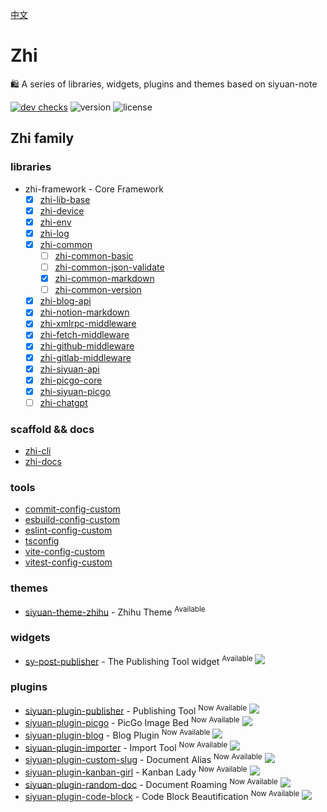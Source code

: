[中文](README_zh_CN.md)

# Zhi

🛍️ A series of libraries, widgets, plugins and themes based on siyuan-note

[![dev checks](https://img.shields.io/github/checks-status/terwer/zhi/dev?label=build)](https://github.com/terwer/zhi/tree/dev)
![version](https://img.shields.io/github/release/terwer/zhi.svg?style=flat-square)
![license](https://img.shields.io/badge/license-GPL-blue.svg?style=popout-square)

## Zhi family

### libraries

- zhi-framework - Core Framework
  - [X] [zhi-lib-base](https://github.com/terwer/zhi/tree/main/libs/zhi-lib-base)
  - [X] [zhi-device](https://github.com/terwer/zhi/tree/main/libs/zhi-device)
  - [X] [zhi-env](https://github.com/terwer/zhi/tree/main/libs/zhi-env)
  - [X] [zhi-log](https://github.com/terwer/zhi/tree/main/libs/zhi-log)
  - [X] [zhi-common](https://github.com/terwer/zhi/tree/main/libs/zhi-common)
    - [ ] [zhi-common-basic](https://github.com/terwer/zhi/tree/main/libs/zhi-common-basic)
    - [ ] [zhi-common-json-validate](https://github.com/terwer/zhi/tree/main/libs/zhi-common-json-validate)
    - [X] [zhi-common-markdown](https://github.com/terwer/zhi/tree/main/libs/zhi-common-markdown)
    - [ ] [zhi-common-version](https://github.com/terwer/zhi/tree/main/libs/zhi-common-version)
  - [X] [zhi-blog-api](https://github.com/terwer/zhi/tree/main/libs/zhi-blog-api)
  - [X] [zhi-notion-markdown](https://github.com/terwer/zhi/tree/main/libs/zhi-notion-markdown)
  - [X] [zhi-xmlrpc-middleware](https://github.com/terwer/zhi/tree/main/libs/zhi-xmlrpc-middleware)
  - [X] [zhi-fetch-middleware](https://github.com/terwer/zhi/tree/main/libs/zhi-fetch-middleware)
  - [X] [zhi-github-middleware](https://github.com/terwer/zhi/tree/main/libs/zhi-github-middleware)
  - [X] [zhi-gitlab-middleware](https://github.com/terwer/zhi/tree/main/libs/zhi-gitlab-middleware)
  - [X] [zhi-siyuan-api](https://github.com/terwer/zhi/tree/main/libs/zhi-siyuan-api)
  - [X] [zhi-picgo-core](https://github.com/terwer/zhi/tree/main/libs/zhi-picgo-core)
  - [X] [zhi-siyuan-picgo](https://github.com/terwer/zhi/tree/main/libs/zhi-siyuan-picgo)
  - [ ] [zhi-chatgpt](https://github.com/terwer/zhi/tree/main/libs/zhi-chatgpt)

### scaffold && docs

- [zhi-cli](https://github.com/terwer/zhi/tree/dev/apps/zhi-cli)
- [zhi-docs](https://github.com/terwer/zhi/tree/dev/apps/zhi-docs)

### tools

- [commit-config-custom](https://github.com/terwer/zhi/tree/dev/tools/commit-config-custom)
- [esbuild-config-custom](https://github.com/terwer/zhi/tree/dev/tools/esbuild-config-custom)
- [eslint-config-custom](https://github.com/terwer/zhi/tree/dev/tools/eslint-config-custom)
- [tsconfig](https://github.com/terwer/zhi/tree/dev/tools/tsconfig)
- [vite-config-custom](https://github.com/terwer/zhi/tree/dev/tools/vite-config-custom)
- [vitest-config-custom](https://github.com/terwer/zhi/tree/dev/tools/vitest-config-custom)

### themes
- [siyuan-theme-zhihu](https://github.com/terwer/siyuan-theme-zhihu) - Zhihu Theme <sup>Available</sup>

### widgets
- [sy-post-publisher](https://github.com/terwer/sy-post-publisher) - The Publishing Tool widget <sup>Available</sup> <a title="Releases" target="_blank" href="https://github.com/terwer/siyuan-plugin-publisher/releases"><img src="https://img.shields.io/github/release/terwer/sy-post-publisher.svg?style=flat-square&color=9CF"></a>

### plugins

- [siyuan-plugin-publisher](https://github.com/terwer/siyuan-plugin-publisher) - Publishing Tool <sup>Now Available</sup> <a title="Releases" target="_blank" href="https://github.com/terwer/siyuan-plugin-publisher/releases"><img src="https://img.shields.io/github/release/terwer/siyuan-plugin-publisher.svg?style=flat-square&color=9CF"></a>
- [siyuan-plugin-picgo](https://github.com/terwer/siyuan-plugin-picgo) - PicGo Image Bed <sup>Now Available</sup> <a title="Releases" target="_blank" href="https://github.com/terwer/siyuan-plugin-picgo/releases"><img src="https://img.shields.io/github/release/terwer/siyuan-plugin-picgo.svg?style=flat-square&color=9CF"></a>
- [siyuan-plugin-blog](https://github.com/terwer/siyuan-plugin-blog) - Blog Plugin <sup>Now Available</sup> <a title="Releases" target="_blank" href="https://github.com/terwer/siyuan-plugin-blog/releases"><img src="https://img.shields.io/github/release/terwer/siyuan-plugin-blog.svg?style=flat-square&color=9CF"></a>
- [siyuan-plugin-importer](https://github.com/terwer/siyuan-plugin-importer) - Import Tool <sup>Now Available</sup> <a title="Releases" target="_blank" href="https://github.com/terwer/siyuan-plugin-importer/releases"><img src="https://img.shields.io/github/release/terwer/siyuan-plugin-importer.svg?style=flat-square&color=9CF"></a>
- [siyuan-plugin-custom-slug](https://github.com/terwer/siyuan-plugin-custom-slug) - Document Alias <sup>Now Available</sup> <a title="Releases" target="_blank" href="https://github.com/terwer/siyuan-plugin-custom-slug/releases"><img src="https://img.shields.io/github/release/terwer/siyuan-plugin-custom-slug.svg?style=flat-square&color=9CF"></a>
- [siyuan-plugin-kanban-girl](https://github.com/terwer/siyuan-plugin-kanban-girl) - Kanban Lady <sup>Now Available</sup> <a title="Releases" target="_blank" href="https://github.com/terwer/siyuan-plugin-kanban-girl/releases"><img src="https://img.shields.io/github/release/terwer/siyuan-plugin-kanban-girl.svg?style=flat-square&color=9CF"></a>
- [siyuan-plugin-random-doc](https://github.com/terwer/siyuan-plugin-random-doc) - Document Roaming <sup>Now Available</sup> <a title="Releases" target="_blank" href="https://github.com/terwer/siyuan-plugin-random-doc/releases"><img src="https://img.shields.io/github/release/terwer/siyuan-plugin-random-doc.svg?style=flat-square&color=9CF"></a>
- [siyuan-plugin-code-block](https://github.com/terwer/siyuan-plugin-code-block) - Code Block Beautification <sup>Now Available</sup> <a title="Releases" target="_blank" href="https://github.com/terwer/siyuan-plugin-code-block/releases"><img src="https://img.shields.io/github/release/terwer/siyuan-plugin-code-block.svg?style=flat-square&color=9CF"></a>